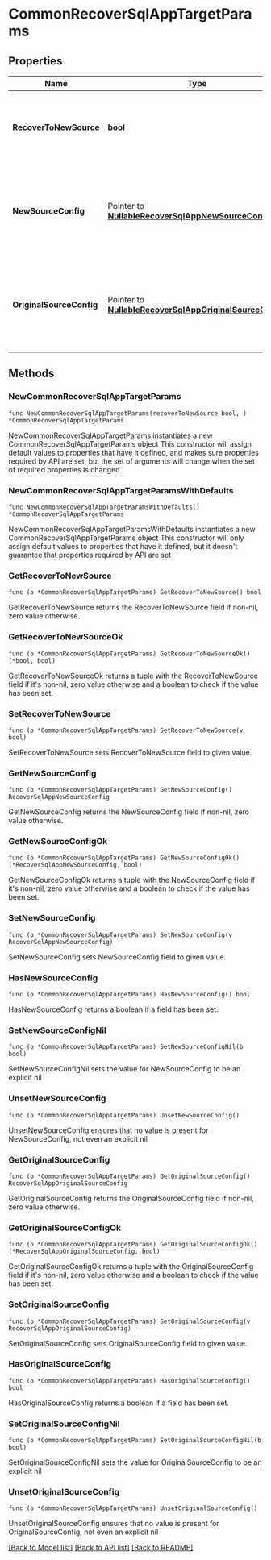 # CommonRecoverSqlAppTargetParams

## Properties

Name | Type | Description | Notes
------------ | ------------- | ------------- | -------------
**RecoverToNewSource** | **bool** | Specifies the parameter whether the recovery should be performed to a new sources or an original Source Target. | 
**NewSourceConfig** | Pointer to [**NullableRecoverSqlAppNewSourceConfig**](RecoverSqlAppNewSourceConfig.md) | Specifies the destination Source configuration parameters where the databases will be recovered. This is mandatory if recoverToNewSource is set to true. | [optional] 
**OriginalSourceConfig** | Pointer to [**NullableRecoverSqlAppOriginalSourceConfig**](RecoverSqlAppOriginalSourceConfig.md) | Specifies the Source configuration if databases are being recovered to Original Source. If not specified, all the configuration parameters will be retained. | [optional] 

## Methods

### NewCommonRecoverSqlAppTargetParams

`func NewCommonRecoverSqlAppTargetParams(recoverToNewSource bool, ) *CommonRecoverSqlAppTargetParams`

NewCommonRecoverSqlAppTargetParams instantiates a new CommonRecoverSqlAppTargetParams object
This constructor will assign default values to properties that have it defined,
and makes sure properties required by API are set, but the set of arguments
will change when the set of required properties is changed

### NewCommonRecoverSqlAppTargetParamsWithDefaults

`func NewCommonRecoverSqlAppTargetParamsWithDefaults() *CommonRecoverSqlAppTargetParams`

NewCommonRecoverSqlAppTargetParamsWithDefaults instantiates a new CommonRecoverSqlAppTargetParams object
This constructor will only assign default values to properties that have it defined,
but it doesn't guarantee that properties required by API are set

### GetRecoverToNewSource

`func (o *CommonRecoverSqlAppTargetParams) GetRecoverToNewSource() bool`

GetRecoverToNewSource returns the RecoverToNewSource field if non-nil, zero value otherwise.

### GetRecoverToNewSourceOk

`func (o *CommonRecoverSqlAppTargetParams) GetRecoverToNewSourceOk() (*bool, bool)`

GetRecoverToNewSourceOk returns a tuple with the RecoverToNewSource field if it's non-nil, zero value otherwise
and a boolean to check if the value has been set.

### SetRecoverToNewSource

`func (o *CommonRecoverSqlAppTargetParams) SetRecoverToNewSource(v bool)`

SetRecoverToNewSource sets RecoverToNewSource field to given value.


### GetNewSourceConfig

`func (o *CommonRecoverSqlAppTargetParams) GetNewSourceConfig() RecoverSqlAppNewSourceConfig`

GetNewSourceConfig returns the NewSourceConfig field if non-nil, zero value otherwise.

### GetNewSourceConfigOk

`func (o *CommonRecoverSqlAppTargetParams) GetNewSourceConfigOk() (*RecoverSqlAppNewSourceConfig, bool)`

GetNewSourceConfigOk returns a tuple with the NewSourceConfig field if it's non-nil, zero value otherwise
and a boolean to check if the value has been set.

### SetNewSourceConfig

`func (o *CommonRecoverSqlAppTargetParams) SetNewSourceConfig(v RecoverSqlAppNewSourceConfig)`

SetNewSourceConfig sets NewSourceConfig field to given value.

### HasNewSourceConfig

`func (o *CommonRecoverSqlAppTargetParams) HasNewSourceConfig() bool`

HasNewSourceConfig returns a boolean if a field has been set.

### SetNewSourceConfigNil

`func (o *CommonRecoverSqlAppTargetParams) SetNewSourceConfigNil(b bool)`

 SetNewSourceConfigNil sets the value for NewSourceConfig to be an explicit nil

### UnsetNewSourceConfig
`func (o *CommonRecoverSqlAppTargetParams) UnsetNewSourceConfig()`

UnsetNewSourceConfig ensures that no value is present for NewSourceConfig, not even an explicit nil
### GetOriginalSourceConfig

`func (o *CommonRecoverSqlAppTargetParams) GetOriginalSourceConfig() RecoverSqlAppOriginalSourceConfig`

GetOriginalSourceConfig returns the OriginalSourceConfig field if non-nil, zero value otherwise.

### GetOriginalSourceConfigOk

`func (o *CommonRecoverSqlAppTargetParams) GetOriginalSourceConfigOk() (*RecoverSqlAppOriginalSourceConfig, bool)`

GetOriginalSourceConfigOk returns a tuple with the OriginalSourceConfig field if it's non-nil, zero value otherwise
and a boolean to check if the value has been set.

### SetOriginalSourceConfig

`func (o *CommonRecoverSqlAppTargetParams) SetOriginalSourceConfig(v RecoverSqlAppOriginalSourceConfig)`

SetOriginalSourceConfig sets OriginalSourceConfig field to given value.

### HasOriginalSourceConfig

`func (o *CommonRecoverSqlAppTargetParams) HasOriginalSourceConfig() bool`

HasOriginalSourceConfig returns a boolean if a field has been set.

### SetOriginalSourceConfigNil

`func (o *CommonRecoverSqlAppTargetParams) SetOriginalSourceConfigNil(b bool)`

 SetOriginalSourceConfigNil sets the value for OriginalSourceConfig to be an explicit nil

### UnsetOriginalSourceConfig
`func (o *CommonRecoverSqlAppTargetParams) UnsetOriginalSourceConfig()`

UnsetOriginalSourceConfig ensures that no value is present for OriginalSourceConfig, not even an explicit nil

[[Back to Model list]](../README.md#documentation-for-models) [[Back to API list]](../README.md#documentation-for-api-endpoints) [[Back to README]](../README.md)


